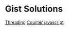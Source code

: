 # Gist Solutions
[Threading](https://gist.github.com/prathambagadiya/0fd09dd1c4362c0d78dc535677bc136b#file-threading-md)
[Counter javascript](https://gist.github.com/prathambagadiya/0fd09dd1c4362c0d78dc535677bc136b#file-conter-java)
